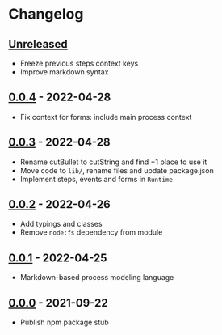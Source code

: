 # Changelog

## [Unreleased][unreleased]

- Freeze previous steps context keys
- Improve markdown syntax

## [0.0.4][] - 2022-04-28

- Fix context for forms: include main process context

## [0.0.3][] - 2022-04-28

- Rename cutBullet to cutString and find +1 place to use it
- Move code to `lib/`, rename files and update package.json
- Implement steps, events and forms in `Runtime`

## [0.0.2][] - 2022-04-26

- Add typings and classes
- Remove `node:fs` dependency from module

## [0.0.1][] - 2022-04-25

- Markdown-based process modeling language

## [0.0.0][] - 2021-09-22

- Publish npm package stub

[unreleased]: https://github.com/metarhia/lowscript/compare/v0.0.4....HEAD
[0.0.4]: https://github.com/metarhia/lowscript/releases/tag/v0.0.4
[0.0.3]: https://github.com/metarhia/lowscript/releases/tag/v0.0.3
[0.0.2]: https://github.com/metarhia/lowscript/releases/tag/v0.0.2
[0.0.1]: https://github.com/metarhia/lowscript/releases/tag/v0.0.1
[0.0.0]: https://github.com/metarhia/lowscript/releases/tag/v0.0.0
